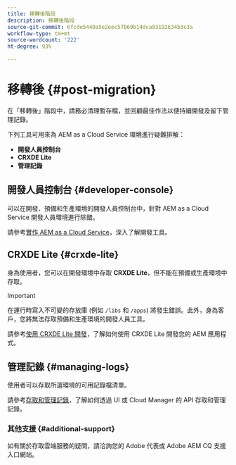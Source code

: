 ```yaml
---
title: 移轉後階段
description: 移轉後階段
source-git-commit: 6fcde5440a5e2eec57b69b14dca93192634b3c3a
workflow-type: tm+mt
source-wordcount: '222'
ht-degree: 93%

---
```



# 移轉後 {#post-migration}

在「移轉後」階段中，請務必清理暫存檔，並回顧最佳作法以便持續開發及留下管理記錄。

下列工具可用來為 AEM as a Cloud Service 環境進行疑難排解：

* **開發人員控制台**
* **CRXDE Lite**
* **管理記錄**

## 開發人員控制台 {#developer-console}

可以在開發、預備和生產環境的開發人員控制台中，針對 AEM as a Cloud Service 開發人員環境進行除錯。

請參考[實作 AEM as a Cloud Service](https://experienceleague.adobe.com/docs/experience-manager-cloud-service/implementing/developing/development-guidelines.html#aem-as-a-cloud-service-development-tools)，深入了解開發工具。

## CRXDE Lite {#crxde-lite}

身為使用者，您可以在開發環境中存取 **CRXDE Lite**，但不能在預備或生產環境中存取。

>[!IMPORTANT]
>在運行時寫入不可變的存放庫 (例如 `/libs` 和 `/apps`) 將發生錯誤。此外，身為客戶，您將無法存取預備和生產環境的開發人員工具。

請參考[使用 CRXDE Lite 開發](/help/implementing/developing/tools/crxde.md)，了解如何使用 CRXDE Lite 開發您的 AEM 應用程式。

## 管理記錄 {#managing-logs}

使用者可以存取所選環境的可用記錄檔清單。

請參考[存取和管理記錄](https://experienceleague.adobe.com/docs/experience-manager-cloud-service/implementing/using-cloud-manager/manage-logs.html)，了解如何透過 UI 或 Cloud Manager 的 API 存取和管理記錄。

### 其他支援 {#additional-support}

如有關於存取雲端服務的疑問，請洽詢您的 Adobe 代表或 Adobe AEM CQ 支援入口網站。
